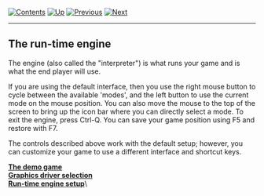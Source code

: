 []()

[![Contents](contents.gif)](ags) [![Up](up.gif)](ags)
[![Previous](back.gif)](ags3#topic2)
[![Next](forward.gif)](ags5#topic4)

------------------------------------------------------------------------

The run-time engine
-------------------

The engine (also called the "interpreter") is what runs your game and is
what the end player will use.

If you are using the default interface, then you use the right mouse
button to cycle between the available 'modes', and the left button to
use the current mode on the mouse position. You can also move the mouse
to the top of the screen to bring up the icon bar where you can directly
select a mode. To exit the engine, press Ctrl-Q. You can save your game
position using F5 and restore with F7.

The controls described above work with the default setup; however, you
can customize your game to use a different interface and shortcut keys.

[**The demo game**](ags5#topic4)\
[**Graphics driver selection**](ags6#GraphicsDriver)\
[**Run-time engine setup**](ags7#Setup)\

